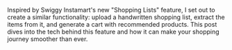 Inspired by Swiggy Instamart's new "Shopping Lists" feature, I set out to create a similar functionality: upload a handwritten shopping list, extract the items from it, and generate a cart with recommended products. This post dives into the tech behind this feature and how it can make your shopping journey smoother than ever.

